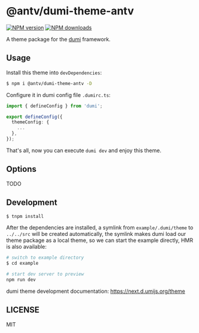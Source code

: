 # @antv/dumi-theme-antv

[![NPM version](https://img.shields.io/npm/v/@antv/dumi-theme-antv.svg?style=flat)](https://npmjs.org/package/@antv/dumi-theme-antv)
[![NPM downloads](http://img.shields.io/npm/dm/@antv/dumi-theme-antv.svg?style=flat)](https://npmjs.org/package/@antv/dumi-theme-antv)

A theme package for the [dumi](https://next.d.umijs.org) framework.

## Usage

Install this theme into `devDependencies`:

```bash
$ npm i @antv/dumi-theme-antv -D
```

Configure it in dumi config file `.dumirc.ts`:

```ts
import { defineConfig } from 'dumi';

export defineConfig({
  themeConfig: {
    ...
  },
});
```

That's all, now you can execute `dumi dev` and enjoy this theme.

## Options

TODO

## Development

```bash
$ tnpm install
```

After the dependencies are installed, a symlink from `example/.dumi/theme` to `../../src` will be created automatically, the symlink makes dumi load our theme package as a local theme, so we can start the example directly, HMR is also available:

```bash
# switch to example directory
$ cd example

# start dev server to preview
npm run dev
```

dumi theme development documentation: https://next.d.umijs.org/theme

## LICENSE

MIT
